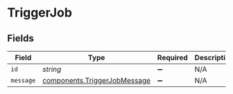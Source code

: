 # TriggerJob


## Fields

| Field                                                                        | Type                                                                         | Required                                                                     | Description                                                                  |
| ---------------------------------------------------------------------------- | ---------------------------------------------------------------------------- | ---------------------------------------------------------------------------- | ---------------------------------------------------------------------------- |
| `id`                                                                         | *string*                                                                     | :heavy_minus_sign:                                                           | N/A                                                                          |
| `message`                                                                    | [components.TriggerJobMessage](../../models/components/triggerjobmessage.md) | :heavy_minus_sign:                                                           | N/A                                                                          |